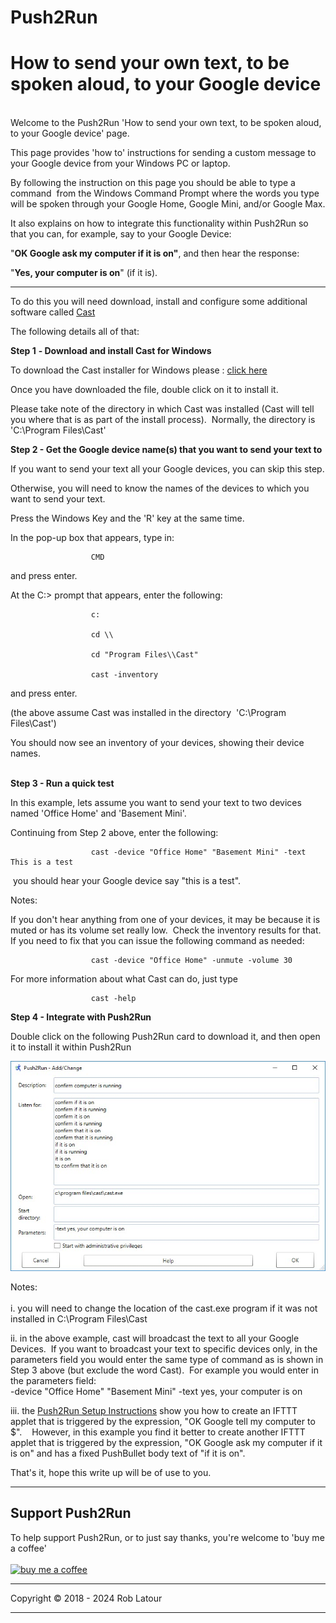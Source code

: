 
Push2Run 
==============================================

How to send your own text, to be spoken aloud, to your Google device
====================================================================
   
Welcome to the Push2Run 'How to send your own text, to be spoken aloud, to your Google device' page.   
  
This page provides 'how to' instructions for sending a custom message to your Google device from your Windows PC or laptop.  
  
By following the instruction on this page you should be able to type a command  from the Windows Command Prompt where the words you type will be spoken through your Google Home, Google Mini, and/or Google Max.  
  
It also explains on how to integrate this functionality within Push2Run so that you can, for example, say to your Google Device:  
  
"**OK Google ask my computer if it is on"**, and then hear the response:  
  
"**Yes, your computer is on**" (if it is).  
  

* * *
  
To do this you will need download, install and configure some additional software called [Cast](https://github.com/roblatour/Cast)
  
The following details all of that:    

**Step 1** **\- Download and install Cast for Windows**

  
To download the Cast installer for Windows please : [click here](https://6ec1f0a2f74d4d0c2019-591364a760543a57f40bab2c37672676.ssl.cf5.rackcdn.com/CastSetup.exe)  

  
Once you have downloaded the file, double click on it to install it.  
  
Please take note of the directory in which Cast was installed (Cast will tell you where that is as part of the install process).  Normally, the directory is 'C:\\Program Files\\Cast'  


**Step 2 - Get the Google device name(s) that you want to send your text to**

  
If you want to send your text all your Google devices, you can skip this step.  
  
Otherwise, you will need to know the names of the devices to which you want to send your text.  
  
Press the Windows Key and the 'R' key at the same time.  
  
In the pop-up box that appears, type in:

                      CMD

and press enter.  
  
At the C:> prompt that appears, enter the following:

                      c:

                      cd \\

                      cd "Program Files\\Cast"

                      cast -inventory

and press enter.  
  
(the above assume Cast was installed in the directory  'C:\\Program Files\\Cast')  
  
You should now see an inventory of your devices, showing their device names.  
    

**Step 3 \- Run a quick test**

  
In this example, lets assume you want to send your text to two devices named 'Office Home' and 'Basement Mini'.  
  
Continuing from Step 2 above, enter the following:

                      cast -device "Office Home" "Basement Mini" -text This is a test

 you should hear your Google device say "this is a test".  
  
Notes:  
  
If you don't hear anything from one of your devices, it may be because it is muted or has its volume set really low.  Check the inventory results for that.  If you need to fix that you can issue the following command as needed:

                      cast -device "Office Home" -unmute -volume 30

  
For more information about what Cast can do, just type

                      cast -help

  
**Step 4 - Integrate with Push2Run**
  
Double click on the following Push2Run card to download it, and then open it to install it within Push2Run  
  
[![Cat Notify](/images/CastNotify.jpg)](/misc/cast_confirm_computer_is_running.p2r)
  
Notes:  
   
i. you will need to change the location of the cast.exe program if it was not installed in C:\\Program Files\\Cast  
  
ii. in the above example, cast will broadcast the text to all your Google Devices.  If you want to broadcast your text to specific devices only, in the parameters field you would enter the same type of command as is shown in Step 3 above (but exclude the word Cast).  For example you would enter in the parameters field:  
\-device "Office Home" "Basement Mini" -text yes, your computer is on  
  
iii. the [Push2Run Setup Instructions](setup.md) show you how to create an IFTTT applet that is triggered by the expression, "OK Google tell my computer to $".    However, in this example you find it better to create another IFTTT applet that is triggered by the expression, "OK Google ask my computer if it is on" and has a fixed PushBullet body text of "if it is on".   

That's it, hope this write up will be of use to you.  

* * *
 ## Support Push2Run

 To help support Push2Run, or to just say thanks, you're welcome to 'buy me a coffee'<br><br>
[<img alt="buy me  a coffee" width="200px" src="https://cdn.buymeacoffee.com/buttons/v2/default-blue.png" />](https://www.buymeacoffee.com/roblatour)
* * *
Copyright © 2018 - 2024 Rob Latour
* * *

